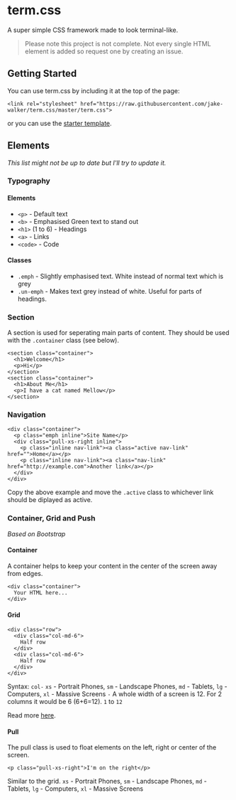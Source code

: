 # term.css
A super simple CSS framework made to look terminal-like.

> Please note this project is not complete. Not every single HTML element is added so request one by creating an issue.

## Getting Started
You can use term.css by including it at the top of the page:
```
<link rel="stylesheet" href="https://raw.githubusercontent.com/jake-walker/term.css/master/term.css">
```
or you can use the [starter template](https://github.com/jake-walker/term.css/blob/master/template.html).

## Elements
*This list might not be up to date but I'll try to update it.*

### Typography
#### Elements
* `<p>` - Default text
* `<b>` - Emphasised Green text to stand out
* `<h1>` (1 to 6) - Headings
* `<a>` - Links
* `<code>` - Code
#### Classes
* `.emph` - Slightly emphasised text. White instead of normal text which is grey
* `.un-emph` - Makes text grey instead of white. Useful for parts of headings.

### Section
A section is used for seperating main parts of content. They should be used with the `.container` class (see below).
```
<section class="container">
  <h1>Welcome</h1>
  <p>Hi</p>
</section>
<section class="container">
  <h1>About Me</h1>
  <p>I have a cat named Mellow</p>
</section>
```

### Navigation
```
<div class="container">
  <p class="emph inline">Site Name</p>
  <div class="pull-xs-right inline">
    <p class="inline nav-link"><a class="active nav-link" href="">Home</a></p>
    <p class="inline nav-link"><a class="nav-link" href="http://example.com">Another link</a></p>
  </div>
</div>
```

Copy the above example and move the `.active` class to whichever link should be diplayed as active.

### Container, Grid and Push
*Based on Bootstrap*
#### Container
A container helps to keep your content in the center of the screen away from edges.
```
<div class="container">
  Your HTML here...
</div>
```
#### Grid
```
<div class="row">
  <div class="col-md-6">
    Half row
  </div>
  <div class="col-md-6">
    Half row
  </div>
</div>
```

Syntax:
  `col-`
  `xs` - Portrait Phones, `sm` - Landscape Phones, `md` - Tablets, `lg` - Computers, `xl` - Massive Screens
  `-`
  A whole width of a screen is 12. For 2 columns it would be 6 (6+6=12). `1` to `12`

Read more [here](http://v4-alpha.getbootstrap.com/layout/grid/).

#### Pull
The pull class is used to float elements on the left, right or center of the screen.

```
<p class="pull-xs-right">I'm on the right</p>
```

Similar to the grid. `xs` - Portrait Phones, `sm` - Landscape Phones, `md` - Tablets, `lg` - Computers, `xl` - Massive Screens
